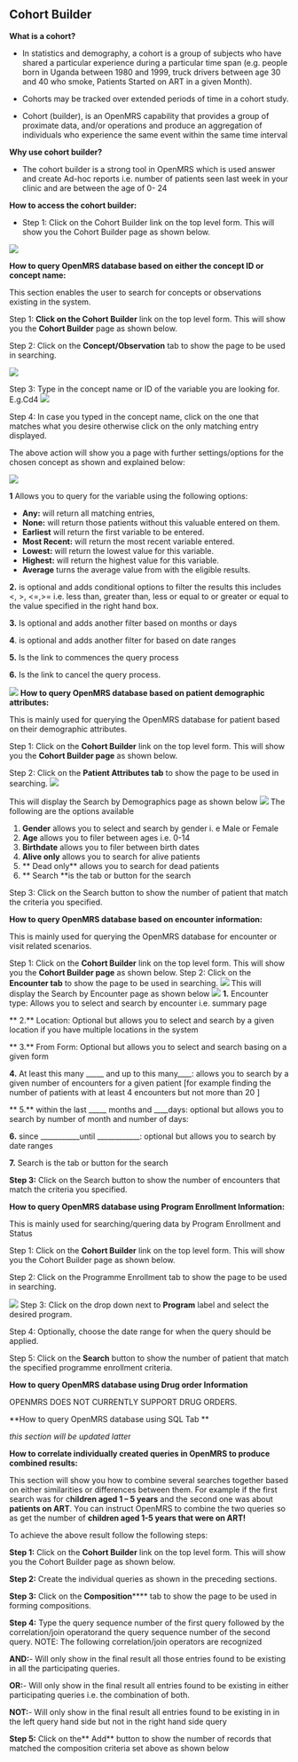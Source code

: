 ## Cohort Builder 
**What is a cohort?**

* In statistics and demography, a cohort is a group of subjects who have shared a particular experience during a particular time span (e.g. people born in Uganda between 1980 and 1999, truck drivers between age 30 and 40 who smoke, Patients Started on ART in a given Month). 

* Cohorts may be tracked over extended periods of time in a cohort study.

* Cohort (builder),  is an OpenMRS capability that provides a group of proximate data, and/or operations  and produce  an aggregation of individuals
 who experience the same event within the same time interval  

**Why use cohort builder?**

* The cohort builder is a strong tool in OpenMRS which is used answer and create Ad-hoc reports i.e. number of patients seen last week in your clinic and are between the age of 0- 24  

**How to access the cohort builder:**

* Step 1: Click on the Cohort Builder link on the top level form. This will show you the Cohort Builder page as shown below.


![](ch.png)

**How to query OpenMRS database based on either the concept ID or concept name:**

This section enables the user to search for concepts or observations existing in the system.

Step 1: **Click on the Cohort Builder** link on the top level form.  This will show you the **Cohort Builder** page as shown below.

Step 2: Click on the **Concept/Observation** tab to show the page to be used in searching. 

![](ch1.png)

Step 3: Type in the concept name or ID of the variable you are looking for. E.g.Cd4
![](ch2.png)

Step 4: In case you typed in the concept name, click on the one that matches what you desire otherwise click on the only matching entry displayed.

The above action will show you a page with further settings/options for the chosen concept as shown and explained below:

![](ch3.png)

**1** Allows you to query for the variable using the following options:
* **Any:** will return all matching entries,
* **None:** will return those patients without this valuable entered on them.
* **Earliest** will return the first variable to be entered. 
* **Most Recent:** will return the most recent variable entered.
* **Lowest:** will return the lowest value for this variable.
* **Highest:** will return the highest value for this variable.
* **Average** turns the average value from with the eligible results.

**2.** is optional and adds conditional options to filter the results this includes <, >, <=,>= i.e. less than, greater than, less or equal to or greater or equal to the value specified in the right hand box.

**3.** Is optional and adds another filter based on months or days 

**4**. is optional and adds another filter for based on date ranges

**5.** Is the link to commences the query process

**6.** Is the link to cancel the query process.

![](ch4.png)
**How to query OpenMRS database based on patient demographic attributes:**

This is mainly used for querying the OpenMRS database for patient based on their demographic attributes.

Step 1: Click on the **Cohort Builder** link on the top level form.  This will show you the **Cohort Builder page** as shown below.

Step 2: Click on the **Patient Attributes tab** to show the page to be used in searching.
![](ch5.png)
 
 This will display the Search by Demographics page as shown below
 ![](ch6.png)
 The following are the options available
1. **Gender** allows you to select and search by gender i. e Male or Female
2. **Age** allows you to filer between ages i.e. 0-14
3. **Birthdate** allows you to filer between birth dates 
4. **Alive only** allows you to search for alive patients
5. ** Dead only** allows you to search for dead patients 
6. ** Search **is the tab or button for the search
 
Step 3: Click on the Search button to show the number of patient that match the criteria you specified.

**How to query OpenMRS database based on encounter information:**

This is mainly used for querying the OpenMRS database for encounter or visit related scenarios.

Step 1: Click on the **Cohort Builder** link on the top level form.  This will show you the **Cohort Builder page** as shown below.
Step 2: Click on the **Encounter tab** to show the page to be used in searching.
![](ch7.png)
 This will display the Search by Encounter page as shown below
 ![](ch8.png)
 **1.** Encounter type: Allows you to select and search by encounter i.e. summary page 
 
** 2.** Location: Optional but allows you to select and search by a given location if you have multiple locations in the system

** 3.** From Form: Optional but allows you to select and search basing on a given form 

 **4.** At least this many _____ and up to this many____: allows you to search by a given number of encounters for a given patient [for example finding the number of patients with at least 4 encounters but not more than 20 ]
 
** 5.** within the last _____ months and ____days: optional but allows you to search by number of month and number of days:

 **6.** since ___________until ____________: optional but allows you to search by date ranges
 
 **7.** Search is the tab or button for the search 

**Step 3:** Click on the Search button to show the number of encounters that match the criteria you specified.

**How to query OpenMRS database using Program Enrollment Information:**

This is mainly used for searching/quering data by Program Enrollment and Status

Step 1: Click on the **Cohort Builder** link on the top level form.  This will show you the Cohort Builder page as shown below.

Step 2: Click on the Programme Enrollment tab to show the page to be used in searching.

![](ch9.png)
Step 3: Click on the drop down next to **Program** label and select the desired program.

Step 4: Optionally, choose the date range for when the query should be applied.

Step 5: Click on the **Search** button to show the number of patient that match the specified programme enrollment criteria.

**How to query OpenMRS database using Drug order Information**

OPENMRS DOES NOT CURRENTLY SUPPORT DRUG ORDERS.

**How to query OpenMRS database using SQL Tab **

*this section will be updated latte*r 

**How to correlate individually created queries in OpenMRS to produce combined results:**

This section will show you how to combine several searches together based on either similarities or differences between them. For example if the first search was for c**hildren aged 1 – 5 years** and the second one was about **patients on ART**.  You can instruct OpenMRS to combine the two queries so as get the number of **children aged 1-5 years that were on ART!**

To achieve the above result follow the following steps:

**Step 1:** Click on the **Cohort Builder** link on the top level form.  This will show you the Cohort Builder page as shown below.

**Step 2:** Create the individual queries as shown in the preceding sections.

**Step 3:** Click on the **Composition****** tab to show the page to be used in forming compositions.



	
**Step 4:** Type the query sequence number of the first query followed by the correlation/join operatorand the query sequence number of the second query.
NOTE: The following correlation/join operators are recognized

**AND:**- Will only show in the final result all those entries found to be existing in all the participating queries.

**OR:**- Will only show in the final result all entries found to be existing in either participating queries i.e. the combination of both.

**NOT:**- Will only show in the final result all entries found to be existing in in the left query hand side but not in the right hand side query	

**Step 5:** Click on the** Add** button to show the number of records that matched the composition criteria set above as shown below


![![](ch10.png)](ch10.png)